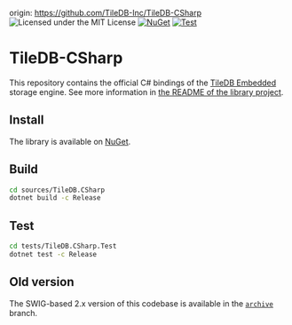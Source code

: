 origin: https://github.com/TileDB-Inc/TileDB-CSharp
![Licensed under the MIT License](https://img.shields.io/github/license/TileDB-Inc/TileDB-CSharp.svg)
[![NuGet](https://img.shields.io/nuget/v/TileDB.CSharp.svg)](https://nuget.org/packages/TileDB.CSharp)
[![Test](https://github.com/TileDB-Inc/TileDB-CSharp/actions/workflows/tiledb-csharp.yml/badge.svg?branch=main&event=push)](https://github.com/TileDB-Inc/TileDB-CSharp/actions/workflows/tiledb-csharp.yml)

# TileDB-CSharp

This repository contains the official C# bindings of the [TileDB Embedded](https://tiledb.com/products/tiledb-embedded) storage engine. See more information in [the README of the library project](sources/TileDB.CSharp/README.md).

## Install

The library is available on [NuGet](https://nuget.org/packages/TileDB.CSharp).

## Build

```bash
cd sources/TileDB.CSharp
dotnet build -c Release
```

## Test

```bash
cd tests/TileDB.CSharp.Test
dotnet test -c Release
```

## Old version

The SWIG-based 2.x version of this codebase is available in the [`archive`](https://github.com/TileDB-Inc/TileDB-CSharp/tree/archive) branch.
